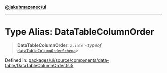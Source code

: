 [**@jakubmazanec/ui**](../README.md)

---

# Type Alias: DataTableColumnOrder

> **DataTableColumnOrder**: `z.infer`\<_typeof_
> [`dataTableColumnOrderSchema`](../variables/dataTableColumnOrderSchema.md)\>

Defined in:
[packages/ui/source/components/data-table/DataTableColumnOrder.ts:5](https://github.com/jakubmazanec/tools/blob/dd3219e5c9e39fb2c6c2fa06c4f20acd2118ac84/packages/ui/source/components/data-table/DataTableColumnOrder.ts#L5)

